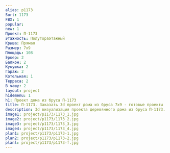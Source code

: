 ```yaml
---
alias: p1173
Sort: 1173
FBX: 1
popular: 
new: 1
Проект: П-1173
Этажность: Полутораэтажный
Крыша: Прямая
Размер: 7х9
Площадь: 108
Эркер: 2
Балкон: 2
Кукушка: 2
Гараж: 2
Котельная: 1
Терраса: 2
В чашу: 2
layout: project
hidemenu: 1
h1: Проект дома из бруса П-1173
title: П-1173. Заказать 3d проект дома из бруса 7х9 - готовые проекты
description: 3d визуализация проекта деревянного дома из бруса П-1173. Площадь 108 м2, размер 7х9. Вы можете внести любые изменения в проект.
image1: project/p1173/1173_1.jpg
image2: project/p1173/1173_2.jpg
image3: project/p1173/1173_3.jpg
image4: project/p1173/1173_4.jpg
plan1: project/p1173/p1173-1.jpg
plan2: project/p1173/p1173-2.jpg
planl: project/p1173/p1173-f.jpg
---
```

